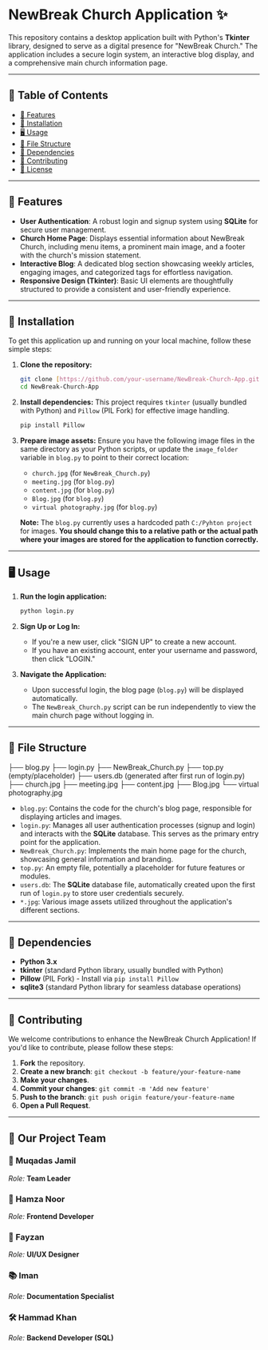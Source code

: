 # NewBreak Church Application ✨

This repository contains a desktop application built with Python's **Tkinter** library, designed to serve as a digital presence for "NewBreak Church." The application includes a secure login system, an interactive blog display, and a comprehensive main church information page.

---

## 📖 Table of Contents

* [🌟 Features](#features)
* [🚀 Installation](#installation)
* [🖥️ Usage](#usage)
* [📂 File Structure](#file-structure)
* [🔗 Dependencies](#dependencies)
* [🤝 Contributing](#contributing)
* [📜 License](#license)

---

## 🌟 Features

* **User Authentication**: A robust login and signup system using **SQLite** for secure user management.
* **Church Home Page**: Displays essential information about NewBreak Church, including menu items, a prominent main image, and a footer with the church's mission statement.
* **Interactive Blog**: A dedicated blog section showcasing weekly articles, engaging images, and categorized tags for effortless navigation.
* **Responsive Design (Tkinter)**: Basic UI elements are thoughtfully structured to provide a consistent and user-friendly experience.

---

## 🚀 Installation

To get this application up and running on your local machine, follow these simple steps:

1.  **Clone the repository:**

    ```bash
    git clone [https://github.com/your-username/NewBreak-Church-App.git](https://github.com/your-username/NewBreak-Church-App.git)
    cd NewBreak-Church-App
    ```

2.  **Install dependencies:** This project requires `tkinter` (usually bundled with Python) and `Pillow` (PIL Fork) for effective image handling.

    ```bash
    pip install Pillow
    ```

3.  **Prepare image assets:** Ensure you have the following image files in the same directory as your Python scripts, or update the `image_folder` variable in `blog.py` to point to their correct location:

    * `church.jpg` (for `NewBreak_Church.py`)
    * `meeting.jpg` (for `blog.py`)
    * `content.jpg` (for `blog.py`)
    * `Blog.jpg` (for `blog.py`)
    * `virtual photography.jpg` (for `blog.py`)

    **Note:** The `blog.py` currently uses a hardcoded path `C:/Pyhton project` for images. **You should change this to a relative path or the actual path where your images are stored for the application to function correctly.**

---

## 🖥️ Usage

1.  **Run the login application:**

    ```bash
    python login.py
    ```

2.  **Sign Up or Log In:**
    * If you're a new user, click "SIGN UP" to create a new account.
    * If you have an existing account, enter your username and password, then click "LOGIN."

3.  **Navigate the Application:**
    * Upon successful login, the blog page (`blog.py`) will be displayed automatically.
    * The `NewBreak_Church.py` script can be run independently to view the main church page without logging in.

---

## 📂 File Structure

├── blog.py
├── login.py
├── NewBreak_Church.py
├── top.py (empty/placeholder)
├── users.db (generated after first run of login.py)
├── church.jpg
├── meeting.jpg
├── content.jpg
├── Blog.jpg
└── virtual photography.jpg

* `blog.py`: Contains the code for the church's blog page, responsible for displaying articles and images.
* `login.py`: Manages all user authentication processes (signup and login) and interacts with the **SQLite** database. This serves as the primary entry point for the application.
* `NewBreak_Church.py`: Implements the main home page for the church, showcasing general information and branding.
* `top.py`: An empty file, potentially a placeholder for future features or modules.
* `users.db`: The **SQLite** database file, automatically created upon the first run of `login.py` to store user credentials securely.
* `*.jpg`: Various image assets utilized throughout the application's different sections.

---

## 🔗 Dependencies

* **Python 3.x**
* **tkinter** (standard Python library, usually bundled with Python)
* **Pillow** (PIL Fork) - Install via `pip install Pillow`
* **sqlite3** (standard Python library for seamless database operations)

---

## 🤝 Contributing

We welcome contributions to enhance the NewBreak Church Application! If you'd like to contribute, please follow these steps:

1.  **Fork** the repository.
2.  **Create a new branch**: `git checkout -b feature/your-feature-name`
3.  **Make your changes**.
4.  **Commit your changes**: `git commit -m 'Add new feature'`
5.  **Push to the branch**: `git push origin feature/your-feature-name`
6.  **Open a Pull Request**.

---

## 👥 Our Project Team

### 🧠 Muqadas Jamil
*Role:* **Team Leader**

### 🎨 Hamza Noor
*Role:* **Frontend Developer**

### 🧾 Fayzan
*Role:* **UI/UX Designer**

### 📚 Iman
*Role:* **Documentation Specialist**

### 🛠️ Hammad Khan
*Role:* **Backend Developer (SQL)**
